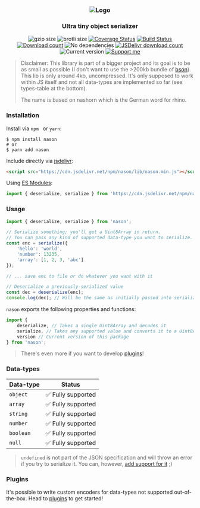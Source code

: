 <h3 align="center">
    <img src="https://user-images.githubusercontent.com/30767528/79019744-4d835a00-7b77-11ea-88b6-d748b13bd05f.png" alt="Logo">
</h3>

<h3 align="center">
    Ultra tiny object serializer
</h3>

<p align="center">
  <img alt="gzip size" src="https://img.badgesize.io/https://cdn.jsdelivr.net/npm/nason/lib/nason.min.js?compression=gzip&style=flat-square">
  <img alt="brotli size" src="https://img.badgesize.io/https://cdn.jsdelivr.net/npm/nason/lib/nason.min.js?compression=brotli&style=flat-square">
  <a href='https://coveralls.io/github/Simonwep/nason?branch=master'><img
     src='https://img.shields.io/coveralls/github/Simonwep/nason?style=flat-square'
     alt='Coverage Status'/></a>
  <a href="https://github.com/Simonwep/nason/actions"><img
     alt="Build Status"
     src="https://img.shields.io/github/workflow/status/Simonwep/nason/CI?style=flat-square"/></a>
  <a href="https://www.npmjs.com/package/nason"><img
     alt="Download count"
     src="https://img.shields.io/npm/dm/nason.svg?style=popout-square"></a>
  <img alt="No dependencies" src="https://img.shields.io/badge/dependencies-none-27ae60.svg?style=popout-square">
  <a href="https://www.jsdelivr.com/package/npm/nason"><img
     alt="JSDelivr download count"
     src="https://data.jsdelivr.com/v1/package/npm/nason/badge"></a>
  <img alt="Current version"
       src="https://img.shields.io/github/tag/Simonwep/nason.svg?color=3498DB&label=version&style=flat-square">
  <a href="https://github.com/sponsors/Simonwep"><img
     alt="Support me"
     src="https://img.shields.io/badge/github-support-3498DB.svg?style=popout-square"></a>
</p>



> Disclaimer: This library is part of a bigger project and its goal is to be as small as possible (I don't want to use the >200kb bundle
> of [bson](https://github.com/mongodb/js-bson)). This lib is only around 4kb, uncompressed.
> It's only supposed to work within JS itself and not all data-types are implemented so far (see types-table at the bottom).
>
> The name is based on nashorn which is the German word for rhino.

### Installation

Install via `npm ` or `yarn`:

```shell
$ npm install nason
# or
$ yarn add nason
```

Include directly via [jsdelivr](https://www.jsdelivr.com/package/npm/nason):

```html
<script src="https://cdn.jsdelivr.net/npm/nason/lib/nason.min.js"></script>
```

Using [ES Modules](https://developer.mozilla.org/en-US/docs/Web/JavaScript/Guide/Modules):

````js
import { deserialize, serialize } from 'https://cdn.jsdelivr.net/npm/nason/lib/nason.min.mjs'
````

### Usage

```js
import { deserialize, serialize } from 'nason';

// Serialize something; you'll get a Uint8Array in return.
// You can pass any kind of supported data-type you want to serialize.
const enc = serialize({
    'hello': 'world',
    'number': 13235,
    'array': [1, 2, 3, 'abc']
});

// ... save enc to file or do whatever you want with it

// Deserialize a previously-serialized value
const dec = deserialize(enc);
console.log(dec); // Will be the same as initially passed into serialize
```

`nason` exports the following properties and functions:

```js
import {
    deserialize, // Takes a single Uint8Array and decodes it
    serialize, // Takes any supported value and converts it to a Uint8Array
    version // Current version of this package
} from 'nason';
```

> There's even more if you want to develop [plugins](docs/plugins)!

### Data-types

| Data-type | Status            |
|-----------|-------------------|
| `object`  | ✅ Fully supported |
| `array`   | ✅ Fully supported |
| `string`  | ✅ Fully supported |
| `number`  | ✅ Fully supported |
| `boolean` | ✅ Fully supported |
| `null`    | ✅ Fully supported |

> `undefined` is not part of the JSON specification and will throw an error if you try to serialize it.
> You can, however, [add support for it](docs/plugins/undefined.md) ;)

### Plugins

It's possible to write custom encoders for data-types not supported out-of-the-box.
Head to [plugins](docs/plugins) to get started!
